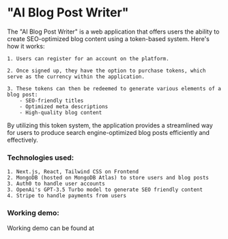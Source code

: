 # "AI Blog Post Writer"

The "AI Blog Post Writer" is a web application that offers users the ability to create SEO-optimized blog content using a token-based system. Here's how it works:

    1. Users can register for an account on the platform.

    2. Once signed up, they have the option to purchase tokens, which serve as the currency within the application.

    3. These tokens can then be redeemed to generate various elements of a blog post:
        - SEO-friendly titles
        - Optimized meta descriptions
        - High-quality blog content

By utilizing this token system, the application provides a streamlined way for users to produce search engine-optimized blog posts efficiently and effectively.

### Technologies used:
    1. Next.js, React, Tailwind CSS on Frontend
    2. MongoDB (hosted on MongoDB Atlas) to store users and blog posts
    3. Auth0 to handle user accounts
    3. OpenAi's GPT-3.5 Turbo model to generate SEO friendly content
    4. Stripe to handle payments from users

### Working demo:
Working demo can be found at 
